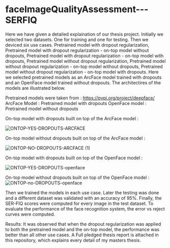 # faceImageQualityAssessment---SERFIQ
Here we have given a detailed explaination of our thesis project.
Initially we selected two datasets. One for training and one for testing. Then we deviced six use cases. Pretrained model with dropout regularization, Pretrained model with dropout regularization - on-top model without dropouts, Pretrained model with dropout regularization - on-top model with dropouts, Pretrained model without dropout regularization, Pretrained model without dropout regularization - on-top model without dropouts, Pretrained model without dropout regularization - on-top model with dropouts. Here we selected pretrained models as an ArcFace model trained with dropouts and an OpenFace model trained without dropouts. The architectires of the models are illustrated below. 

Pretrained models were taken from : https://pypi.org/project/deepface/
ArcFace Model : Pretrained model with dropouts
OpenFace model : Pretrained model without dropouts

On-top model with dropouts built on top of the ArcFace model :


![ONTOP-YES-DROPOUTS-ARCFACE](https://github.com/krishnappa90/faceImageQualityAssessment---SERFIQ/assets/169172827/2e33edef-a4a2-4159-97c0-ec525a3a2e79)





On-top model without dropouts built on top of the ArcFace model :


![ONTOP-NO-DROPOUTS-ARCFACE (1)](https://github.com/krishnappa90/faceImageQualityAssessment---SERFIQ/assets/169172827/c3861bef-6043-49c5-b139-1bfc0e24c749)





On-top model with dropouts built on top of the OpenFace model :


![ONTOP-YES-DROPOUTS-openface](https://github.com/krishnappa90/faceImageQualityAssessment---SERFIQ/assets/169172827/7f4fd739-bef0-4d27-936d-0ea00d06e862)

On-top model without dropouts built on top of the OpenFace model :
![ONTOP-no-DROPOUTS-openface](https://github.com/krishnappa90/faceImageQualityAssessment---SERFIQ/assets/169172827/1895e340-ede7-4195-81bb-369fd223712c)

Then we trained the models in each use case. Later the testing was done and a different dataset was validated with an accuracy of 95%. Finally, the SER-FIQ scores were computed for every image in the test dataset. To evaluate the performance of the face recognition system, the error vs reject curves were computed.


Results: It was observed that when the dropout regularization was applied to both the pretrained model and the on-top model, the performance was better than all other use cases. A Full pledged thesis report is attached in this repository, which explains every detail of my masters thesis.
